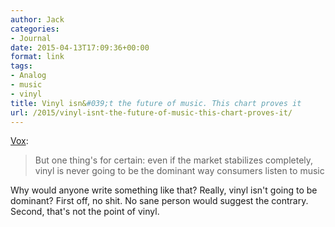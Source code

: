 ```yaml
---
author: Jack
categories:
- Journal
date: 2015-04-13T17:09:36+00:00
format: link
tags:
- Analog
- music
- vinyl
title: Vinyl isn&#039;t the future of music. This chart proves it
url: /2015/vinyl-isnt-the-future-of-music-this-chart-proves-it/
---
```


[Vox][1]:

> But one thing's for certain: even if the market stabilizes completely, vinyl is never going to be the dominant way consumers listen to music

Why would anyone write something like that? Really, vinyl isn't going to be dominant? First off, no shit. No sane person would suggest the contrary. Second, that's not the point of vinyl.

 [1]: http://www.vox.com/2015/1/27/7922989/music-sales-2014